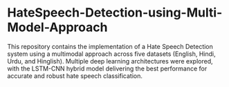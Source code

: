 # HateSpeech-Detection-using-Multi-Model-Approach
This repository contains the implementation of a Hate Speech Detection system using a multimodal approach across five datasets (English, Hindi, Urdu, and Hinglish). Multiple deep learning architectures were explored, with the LSTM-CNN hybrid model delivering the best performance for accurate and robust hate speech classification.
